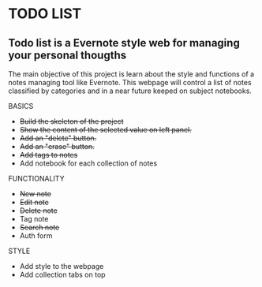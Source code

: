 TODO LIST
=========

Todo list is a Evernote style web for managing your personal thougths
---------------------------------------------------------------------

The main objective of this project is learn about the style and functions of a notes managing tool like Evernote. This webpage
will control a list of notes classified by categories and in a near future keeped on subject notebooks.

BASICS
- <del>Build the skeleton of the project</del>
- <del>Show the content of the selected value on left panel.</del>
- <del>Add an "delete" button.</del>
- <del>Add an "erase" button.</del>
- <del>Add tags to notes</del>
- Add notebook for each collection of notes

FUNCTIONALITY
- <del>New note </del>
- <del>Edit note </del>
- <del>Delete note </del>
- Tag note
- <del>Search note</del>
- Auth form

STYLE
- Add style to the webpage
- Add collection tabs on top
